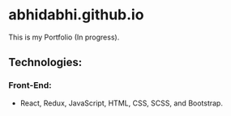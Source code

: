 # abhidabhi.github.io

This is my Portfolio (In progress). 

## Technologies: 
### Front-End:
- React, Redux, JavaScript, HTML, CSS, SCSS, and Bootstrap.
